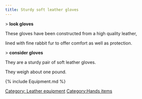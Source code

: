 ```yaml
---
title: Sturdy soft leather gloves
---
```


\> **look gloves**

These gloves have been constructed from a high quality leather,

lined with fine rabbit fur to offer comfort as well as protection.

\> **consider gloves**

They are a sturdy pair of soft leather gloves.

They weigh about one pound.

{% include Equipment.md %}

[Category: Leather equipment](Category:_Leather_equipment "wikilink")
[Category:Hands items](Category:Hands_items "wikilink")